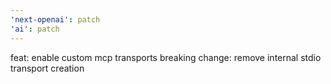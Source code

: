 ```yaml
---
'next-openai': patch
'ai': patch
---
```


feat: enable custom mcp transports
breaking change: remove internal stdio transport creation
